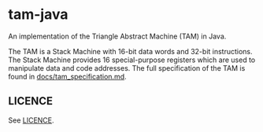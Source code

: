 # tam-java

An implementation of the Triangle Abstract Machine (TAM) in Java.

The TAM is a Stack Machine with 16-bit data words and 32-bit instructions. The Stack Machine provides 16 special-purpose registers which are used to manipulate data and code addresses. The full specification of the TAM is found in [docs/tam_specification.md](docs/tam_specification.md).

## LICENCE

See [LICENCE](LICENSE.md).